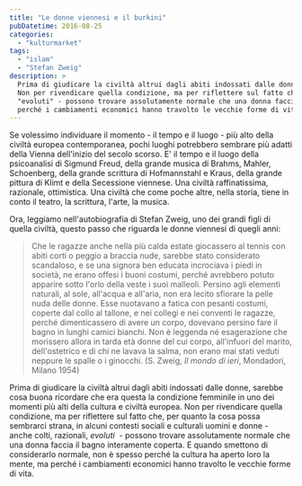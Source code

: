 ```yaml
---
title: "Le donne viennesi e il burkini"
pubDatetime: 2016-08-25
categories: 
  - "kulturmarket"
tags: 
  - "islam"
  - "Stefan Zweig"
description: >
  Prima di giudicare la civiltà altrui dagli abiti indossati dalle donne, sarebbe cosa buona ricordare che era questa la condizione femminile in uno dei momenti più alti della cultura e civiltà europea. 
  Non per rivendicare quella condizione, ma per riflettere sul fatto che, per quanto la cosa possa sembrarci strana, in alcuni contesti sociali e culturali uomini e donne - anche colti, razionali, 
  "evoluti" - possono trovare assolutamente normale che una donna faccia il bagno interamente coperta. E quando smettono di considerarlo normale, non è spesso perché la cultura ha aperto loro la mente, ma 
  perché i cambiamenti economici hanno travolto le vecchie forme di vita.
---
```


Se volessimo individuare il momento - il tempo e il luogo - più alto della civiltà europea contemporanea, pochi luoghi potrebbero sembrare più adatti della Vienna dell'inizio del secolo scorso. E' il tempo e il luogo della psicoanalisi di Sigmund Freud, della grande musica di Brahms, Mahler, Schoenberg, della grande scrittura di Hofmannstahl e Kraus, della grande pittura di Klimt e della Secessione viennese. Una civiltà raffinatissima, razionale, ottimistica. Una civiltà che come poche altre, nella storia, tiene in conto il teatro, la scrittura, l'arte, la musica.

Ora, leggiamo nell'autobiografia di Stefan Zweig, uno dei grandi figli di quella civiltà, questo passo che riguarda le donne viennesi di quegli anni:

  
> Che le ragazze anche nella più calda estate giocassero al tennis con abiti corti o peggio a braccia nude, sarebbe stato considerato scandaloso, e se una signora ben educata incrociava i piedi in società, ne erano offesi i buoni costumi, perché avrebbero potuto apparire sotto l'orlo della veste i suoi malleoli. Persino agli elementi naturali, al sole, all'acqua e all'aria, non era lecito sfiorare la pelle nuda delle donne. Esse nuotavano a fatica con pesanti costumi, coperte dal collo al tallone, e nei collegi e nei conventi le ragazze, perché dimenticassero di avere un corpo, dovevano persino fare il bagno in lunghi camici bianchi. Non è leggenda né esagerazione che morissero allora in tarda età donne del cui corpo, all'infuori del marito, dell'ostetrico e di chi ne lavava la salma, non erano mai stati veduti neppure le spalle o i ginocchi. (S. Zweig, _Il mondo di ieri_, Mondadori, Milano 1954)
 

Prima di giudicare la civiltà altrui dagli abiti indossati dalle donne, sarebbe cosa buona ricordare che era questa la condizione femminile in uno dei momenti più alti della cultura e civiltà europea. Non per rivendicare quella condizione, ma per riflettere sul fatto che, per quanto la cosa possa sembrarci strana, in alcuni contesti sociali e culturali uomini e donne - anche colti, razionali, _evoluti_  - possono trovare assolutamente normale che una donna faccia il bagno interamente coperta. E quando smettono di considerarlo normale, non è spesso perché la cultura ha aperto loro la mente, ma perché i cambiamenti economici hanno travolto le vecchie forme di vita.
